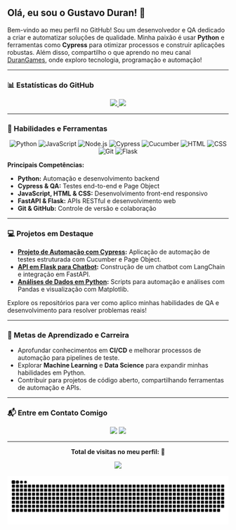 ## Olá, eu sou o Gustavo Duran! 👋

Bem-vindo ao meu perfil no GitHub! Sou um desenvolvedor e QA dedicado a criar e automatizar soluções de qualidade. Minha paixão é usar **Python** e ferramentas como **Cypress** para otimizar processos e construir aplicações robustas. Além disso, compartilho o que aprendo no meu canal [DuranGames](https://www.youtube.com/c/DuranGames), onde exploro tecnologia, programação e automação!

---

### 📊 Estatísticas do GitHub
<div align="center">
  <a href="https://github.com/GustavoDuranBR">
    <img height="180em" src="https://github-readme-stats.vercel.app/api?username=GustavoDuranBR&show_icons=true&theme=cobalt2&include_all_commits=true&count_private=true"/>
    <img height="180em" src="https://github-readme-stats.vercel.app/api/top-langs/?username=GustavoDuranBR&layout=compact&langs_count=7&theme=cobalt2"/>
  </a>
</div>

---

### 🚀 Habilidades e Ferramentas

<div align="center">

  ![Python](https://img.shields.io/badge/python-3776AB?style=for-the-badge&logo=python&logoColor=white)
  ![JavaScript](https://img.shields.io/badge/javascript-F7DF1E?style=for-the-badge&logo=javascript&logoColor=black)
  ![Node.js](https://img.shields.io/badge/node.js-339933?style=for-the-badge&logo=nodedotjs&logoColor=white)
  ![Cypress](https://img.shields.io/badge/cypress-17202C?style=for-the-badge&logo=cypress&logoColor=white)
  ![Cucumber](https://img.shields.io/badge/cucumber-23D96C?style=for-the-badge&logo=cucumber&logoColor=white)
  ![HTML](https://img.shields.io/badge/html5-E34F26?style=for-the-badge&logo=html5&logoColor=white)
  ![CSS](https://img.shields.io/badge/css3-1572B6?style=for-the-badge&logo=css3&logoColor=white)
  ![Git](https://img.shields.io/badge/git-F05032?style=for-the-badge&logo=git&logoColor=white)
  ![Flask](https://img.shields.io/badge/flask-000000?style=for-the-badge&logo=flask&logoColor=white)

</div>

**Principais Competências:**
- **Python:** Automação e desenvolvimento backend
- **Cypress & QA:** Testes end-to-end e Page Object
- **JavaScript, HTML & CSS:** Desenvolvimento front-end responsivo
- **FastAPI & Flask:** APIs RESTful e desenvolvimento web
- **Git & GitHub:** Controle de versão e colaboração

---

### 💻 Projetos em Destaque
- **[Projeto de Automação com Cypress](https://github.com/GustavoDuranBR/projeto_cypress):** Aplicação de automação de testes estruturada com Cucumber e Page Object.
- **[API em Flask para Chatbot](https://github.com/GustavoDuranBR/projeto_langchain):** Construção de um chatbot com LangChain e integração em FastAPI.
- **[Análises de Dados em Python](https://github.com/GustavoDuranBR/analises_dados):** Scripts para automação e análises com Pandas e visualização com Matplotlib.

Explore os repositórios para ver como aplico minhas habilidades de QA e desenvolvimento para resolver problemas reais!

---

### 🎯 Metas de Aprendizado e Carreira
- Aprofundar conhecimentos em **CI/CD** e melhorar processos de automação para pipelines de teste.
- Explorar **Machine Learning** e **Data Science** para expandir minhas habilidades em Python.
- Contribuir para projetos de código aberto, compartilhando ferramentas de automação e APIs.

---

### 📬 Entre em Contato Comigo
<div align="center"> 
  <a href="mailto:gustavoduran22@gmail.com"><img src="https://img.shields.io/badge/-Gmail-%23333?style=for-the-badge&logo=gmail&logoColor=white"></a>
  <a href="https://www.linkedin.com/in/luiz-gustavo-duran-leite-9b7aab195/" target="_blank"><img src="https://img.shields.io/badge/-LinkedIn-%230077B5?style=for-the-badge&logo=linkedin&logoColor=white"></a>
</div>

---

<div align="center">
  <p><strong>Total de visitas no meu perfil:</strong> 👀</p>
  <img src="https://profile-counter.glitch.me/GustavoDuranBR/count.svg"/>
</div>

![Snake animation](https://github.com/GustavoDuranBR/GustavoDuranBR/blob/output/github-contribution-grid-snake.svg)

